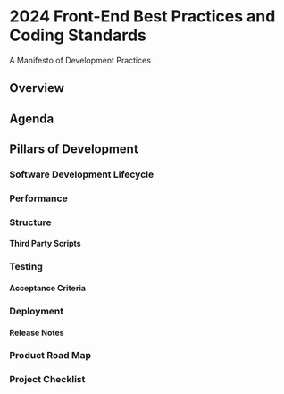 # 2024 Front-End Best Practices and Coding Standards
A Manifesto of Development Practices

## Overview

## Agenda

## Pillars of Development

### Software Development Lifecycle

### Performance

### Structure

#### Third Party Scripts

### Testing

#### Acceptance Criteria 

### Deployment

#### Release Notes

### Product Road Map

### Project Checklist
